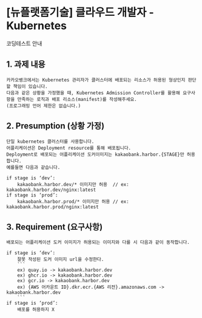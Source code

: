 
# [뉴플랫폼기술] 클라우드 개발자 - Kubernetes
코딩테스트 안내
## 1. 과제 내용
```
카카오뱅크에서는 Kubernetes 관리자가 클러스터에 배포되는 리소스가 허용된 형상인지 판단할 책임이 있습니다.
다음과 같은 상황을 가정했을 때, Kubernetes Admission Controller를 활용해 요구사항을 만족하는 로직과 배포 리소스(manifest)를 작성해주세요.
(프로그래밍 언어 제한은 없습니다.)
```

## 2. Presumption (상황 가정)
```
단일 kubernetes 클러스터를 사용합니다.
어플리케이션은 Deployment resource를 통해 배포됩니다.
Deployment로 배포되는 어플리케이션 도커이미지는 kakaobank.harbor.{STAGE}만 허용합니다. 
예를들면 다음과 같습니다.
```
~~~~
if stage is ‘dev’: 
    kakaobank.harbor.dev/* 이미지만 허용  // ex: kakaobank.harbor.dev/nginx:latest
if stage is ‘prod’: 
    kakaobank.harbor.prod/* 이미지만 허용 // ex: kakaobank.harbor.prod/nginx:latest
~~~~

## 3. Requirement (요구사항)
```
배포되는 어플리케이션 도커 이미지가 허용되는 이미지와 다를 시 다음과 같이 동작합니다.
```
~~~~
if stage is ‘dev’: 
    잘못 작성된 도커 이미지 url을 수정한다.
    ```
    ex) quay.io -> kakaobank.harbor.dev
    ex) ghcr.io -> kakaobank.harbor.dev
    ex) gcr.io -> kakaobank.harbor.dev
    ex) {AWS 어카운트 ID}.dkr.ecr.{AWS 리전}.amazonaws.com -> kakaobank.harbor.dev
    ```
if stage is ‘prod’: 
    배포를 허용하지 X
~~~~
